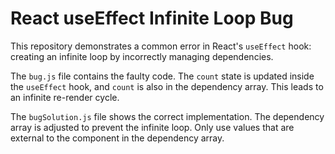 # React useEffect Infinite Loop Bug

This repository demonstrates a common error in React's `useEffect` hook: creating an infinite loop by incorrectly managing dependencies.

The `bug.js` file contains the faulty code. The `count` state is updated inside the `useEffect` hook, and `count` is also in the dependency array. This leads to an infinite re-render cycle.

The `bugSolution.js` file shows the correct implementation. The dependency array is adjusted to prevent the infinite loop.  Only use values that are external to the component in the dependency array.